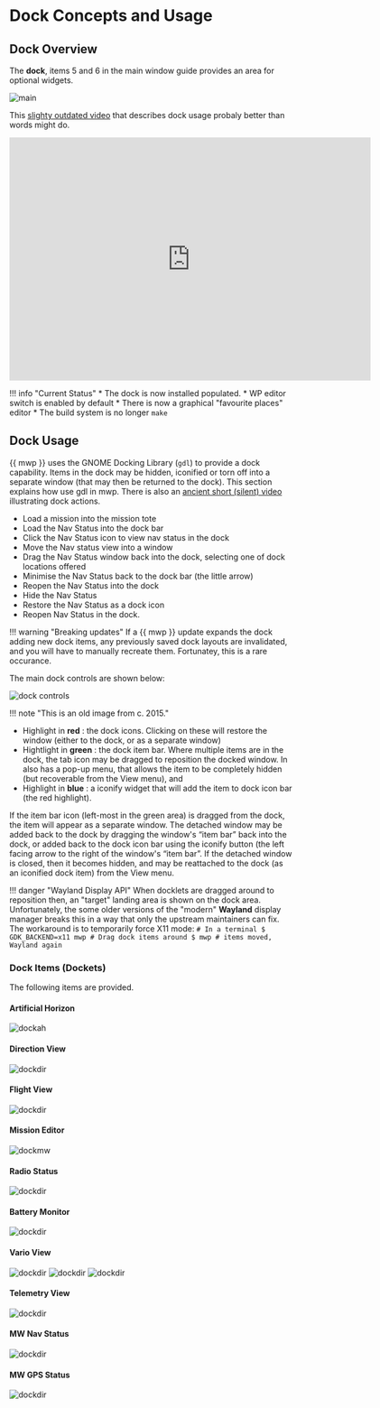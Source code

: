 # Dock Concepts and Usage

## Dock Overview

The **dock**, items 5 and 6 in the main window guide provides an area for optional widgets.

![main](images/main-window.png)

This [slighty outdated video](https://vimeo.com/267437907) that describes dock usage probaly better than words might do.

<iframe src="https://player.vimeo.com/video/267437907?h=015ed1fdc6" width="640" height="431" frameborder="0" allow="autoplay; fullscreen; picture-in-picture" allowfullscreen></iframe>

!!! info "Current Status"
    * The dock is now installed populated.
	* WP editor switch is enabled by default
    * There is now a graphical "favourite places" editor
    * The build system is no longer `make`

## Dock Usage

{{ mwp }} uses the GNOME Docking Library (`gdl`) to provide a dock capability. Items in the dock may be hidden, iconified or torn off into a separate window (that may then be returned to the dock). This section explains how use gdl in mwp. There is also an [ancient short (silent) video](https://vimeo.com/147958984) illustrating dock actions.

* Load a mission into the mission tote
* Load the Nav Status into the dock bar
* Click the Nav Status icon to view nav status in the dock
* Move the Nav status view into a window
* Drag the Nav Status window back into the dock, selecting one of dock locations offered
* Minimise the Nav Status back to the dock bar (the little arrow)
* Reopen the Nav Status into the dock
* Hide the Nav Status
* Restore the Nav Status as a dock icon
* Reopen Nav Status in the dock.

!!! warning "Breaking updates"
    If a {{ mwp }} update expands the  dock adding new dock items, any previously saved dock layouts are invalidated, and you will have to manually recreate them. Fortunatey, this is a rare occurance.

The main dock controls are shown below:

![dock controls](images/ui_dock_controls.png)

!!! note "This is an old image from c. 2015."

* Highlight in **red** : the dock icons. Clicking on these will restore the window (either to the dock, or as a separate window)
* Hightlight in **green** : the dock item bar. Where multiple items are in the dock, the tab icon may be dragged to reposition the docked window. In also has a pop-up menu, that allows the item
to be completely hidden (but recoverable from the View menu), and
* Highlight in  **blue** :  a iconify widget that will add the item to dock icon bar (the red highlight).

If the item bar icon (left-most in the green area) is dragged from the dock, the item will appear as a separate window. The detached window may be added back to the dock by dragging the window's “item bar” back into the dock, or added back to the dock icon bar using the iconify button (the left facing arrow to the right of the window's “item bar”. If the detached window is closed, then it becomes hidden, and may be reattached to the dock (as an iconified dock item) from the View menu.

!!! danger "Wayland Display API"
    When docklets are dragged around to reposition then, an "target" landing area is shown on the dock area. Unfortunately, the some older versions of the "modern" **Wayland** display manager breaks this in a way that only the upstream maintainers can fix. The workaround is to temporarily force X11 mode:
	```
	# In a terminal
	$ GDK_BACKEND=x11 mwp
	# Drag dock items around
	$ mwp # items moved, Wayland again
	```

### Dock Items (Dockets)

The following items are provided.

#### Artificial Horizon

![dockah](images/dock_ah.png)

#### Direction View

![dockdir](images/dock_dirn.png)

#### Flight View

![dockdir](images/dock_fv.png)

#### Mission Editor

![dockmw](images/dock_mission.png)

#### Radio Status

![dockdir](images/dock_radio.png)

#### Battery Monitor

![dockdir](images/dock_batt.png)

#### Vario View

![dockdir](images/dock_vario.png)
![dockdir](images/dock_vario_l.png)
![dockdir](images/dock_vario_d.png)

#### Telemetry View

![dockdir](images/dock_telem.png)

#### MW Nav Status

![dockdir](images/dock_mwnav.png)

#### MW GPS Status

![dockdir](images/dock_mwgps.png)
